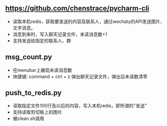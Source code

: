 ##  https://github.com/chenstrace/pycharm-cli
- 读取本机redis，获取要发送的内容及联系人，通过wechaty的API发送图片、文字消息。
- 消息到来时，写入聊天记录文件，未读消息数+1
- 支持发送给指定的联系人、群

##  msg_count.py
- 在menubar上展现未读消息数
- 快捷键: command + ctrl + z 弹出聊天记录文件，弹出后未读数清零


##  push_to_redis.py
- 读取指定文件100行及以后的内容，写入本机redis，即所谓的"发送"
- 支持读取剪切板上的图片
- 被clean.sh调用

